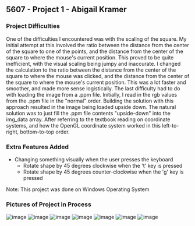## 5607 - Project 1 - Abigail Kramer


### Project Difficulties
One of the difficulties I encountered was with the scaling of the square. My initial attempt 
at this involved the ratio between the distance from the center of the square to one of the 
points, and the distance from the center of the square to where the mouse's current position. This 
proved to be quite inefficient, with the visual scaling being jumpy and inaccurate. I changed the 
calculation to the ratio between the distance from the center of the square to where the mouse 
was clicked, and the distance from the center of the square to where the mouse's current position. 
This was a lot faster and smoother, and made more sense logistically. The last difficulty had to 
do with loading the image from a .ppm file. Initially, I read in the rgb values from the .ppm file 
in the "normal" order. Building the solution with this approach resulted in the image being loaded 
upside down. The natural solution was to just fill the .ppm file contents "upside-down" into the 
img_data array. After referring to the textbook reading on coordinate systems, and how the OpenGL 
coordinate system worked in this left-to-right, bottom-to-top order.

### Extra Features Added

- Changing something visually when the user	presses	the	keyboard
    - Rotate shape by 45 degrees clockwise when the 't' key is pressed
    - Rotate shape by 45 degrees counter-clockwise when the 'g' key is pressed

Note: This project was done on Windows Operating System

### Pictures of Project in Process

![image](https://user-images.githubusercontent.com/59031606/107131532-fa645b80-689c-11eb-9b56-3959a5c72a9c.png)
![image](https://user-images.githubusercontent.com/59031606/107131576-529b5d80-689d-11eb-80b7-5b10f3f49dff.png)
![image](https://user-images.githubusercontent.com/59031606/107131588-68a91e00-689d-11eb-8674-0e1df91bb1ce.png)
![image](https://user-images.githubusercontent.com/59031606/107131600-7a8ac100-689d-11eb-8a8d-e3fa03ca8ed4.png)
![image](https://user-images.githubusercontent.com/59031606/107131612-95f5cc00-689d-11eb-8e48-2ce1091389de.png)
![image](https://user-images.githubusercontent.com/59031606/107131617-a7d76f00-689d-11eb-8371-28f683bcda13.png)
![image](https://user-images.githubusercontent.com/59031606/107566847-f7be7a80-6baa-11eb-8667-f60be04db117.png)
